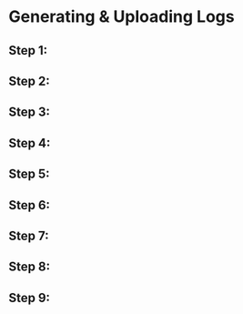 # Generating & Uploading Logs
## Step 1:
### 

## Step 2:
### 

## Step 3:
### 

## Step 4:
### 

## Step 5:
### 

## Step 6:
### 

## Step 7:
### 

## Step 8:
### 

## Step 9:
### 

